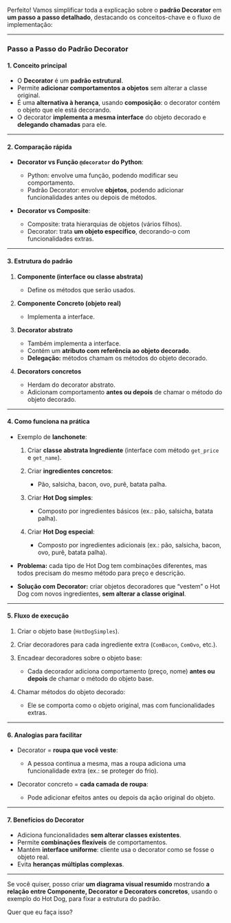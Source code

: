 Perfeito! Vamos simplificar toda a explicação sobre o **padrão Decorator** em **um passo a passo detalhado**, destacando os conceitos-chave e o fluxo de implementação:

---

### **Passo a Passo do Padrão Decorator**

#### **1. Conceito principal**

* O **Decorator** é um **padrão estrutural**.
* Permite **adicionar comportamentos a objetos** sem alterar a classe original.
* É uma **alternativa à herança**, usando **composição**: o decorator contém o objeto que ele está decorando.
* O decorator **implementa a mesma interface** do objeto decorado e **delegando chamadas** para ele.

---

#### **2. Comparação rápida**

* **Decorator vs Função `@decorator` do Python**:

  * Python: envolve uma função, podendo modificar seu comportamento.
  * Padrão Decorator: envolve **objetos**, podendo adicionar funcionalidades antes ou depois de métodos.
* **Decorator vs Composite**:

  * Composite: trata hierarquias de objetos (vários filhos).
  * Decorator: trata **um objeto específico**, decorando-o com funcionalidades extras.

---

#### **3. Estrutura do padrão**

1. **Componente (interface ou classe abstrata)**

   * Define os métodos que serão usados.
2. **Componente Concreto (objeto real)**

   * Implementa a interface.
3. **Decorator abstrato**

   * Também implementa a interface.
   * Contém um **atributo com referência ao objeto decorado**.
   * **Delegação:** métodos chamam os métodos do objeto decorado.
4. **Decorators concretos**

   * Herdam do decorator abstrato.
   * Adicionam comportamento **antes ou depois** de chamar o método do objeto decorado.

---

#### **4. Como funciona na prática**

* Exemplo de **lanchonete**:

  1. Criar **classe abstrata Ingrediente** (interface com método `get_price` e `get_name`).
  2. Criar **ingredientes concretos**:

     * Pão, salsicha, bacon, ovo, purê, batata palha.
  3. Criar **Hot Dog simples**:

     * Composto por ingredientes básicos (ex.: pão, salsicha, batata palha).
  4. Criar **Hot Dog especial**:

     * Composto por ingredientes adicionais (ex.: pão, salsicha, bacon, ovo, purê, batata palha).

* **Problema:** cada tipo de Hot Dog tem combinações diferentes, mas todos precisam do mesmo método para preço e descrição.

* **Solução com Decorator:** criar objetos decoradores que “vestem” o Hot Dog com novos ingredientes, **sem alterar a classe original**.

---

#### **5. Fluxo de execução**

1. Criar o objeto base (`HotDogSimples`).
2. Criar decoradores para cada ingrediente extra (`ComBacon`, `ComOvo`, etc.).
3. Encadear decoradores sobre o objeto base:

   * Cada decorador adiciona comportamento (preço, nome) **antes ou depois** de chamar o método do objeto base.
4. Chamar métodos do objeto decorado:

   * Ele se comporta como o objeto original, mas com funcionalidades extras.

---

#### **6. Analogias para facilitar**

* Decorator = **roupa que você veste**:

  * A pessoa continua a mesma, mas a roupa adiciona uma funcionalidade extra (ex.: se proteger do frio).
* Decorator concreto = **cada camada de roupa**:

  * Pode adicionar efeitos antes ou depois da ação original do objeto.

---

#### **7. Benefícios do Decorator**

* Adiciona funcionalidades **sem alterar classes existentes**.
* Permite **combinações flexíveis** de comportamentos.
* Mantém **interface uniforme**: cliente usa o decorator como se fosse o objeto real.
* Evita **heranças múltiplas complexas**.

---

Se você quiser, posso criar **um diagrama visual resumido** mostrando **a relação entre Componente, Decorator e Decorators concretos**, usando o exemplo do Hot Dog, para fixar a estrutura do padrão.

Quer que eu faça isso?
